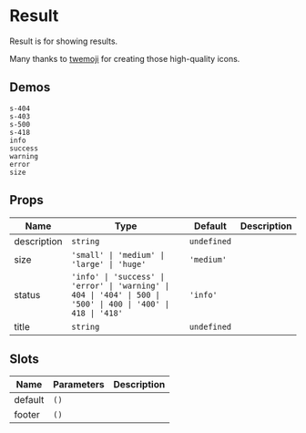 # Result

Result is for showing results.

Many thanks to [twemoji](https://github.com/twitter/twemoji) for creating those high-quality icons.

## Demos

```demo
s-404
s-403
s-500
s-418
info
success
warning
error
size
```

## Props

| Name | Type | Default | Description |
| --- | --- | --- | --- |
| description | `string` | `undefined` |  |
| size | `'small' \| 'medium' \| 'large' \| 'huge'` | `'medium'` |  |
| status | `'info' \| 'success' \| 'error' \| 'warning' \| 404 \| '404' \| 500 \| '500' \| 400 \| '400' \| 418 \| '418'` | `'info'` |  |
| title | `string` | `undefined` |  |

## Slots

| Name    | Parameters | Description |
| ------- | ---------- | ----------- |
| default | `()`       |             |
| footer  | `()`       |             |
